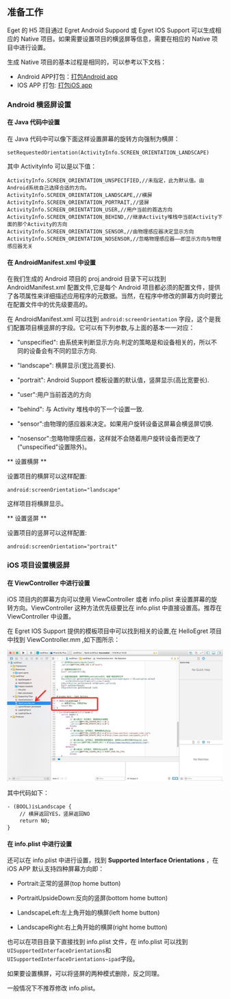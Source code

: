 ## 准备工作

Eget 的 H5 项目通过 Egret Android Suppord 或 Egret IOS Support 可以生成相应的 Native 项目。如果需要设置项目的横竖屏等信息，需要在相应的 Native 项目中进行设置。

生成 Native 项目的基本过程是相同的，可以参考以下文档：

* Android APP打包：[打包Android app](../../../Engine2D/publish/publishAndroid/)
* IOS APP 打包: [打包iOS app](../../../Engine2D/publish/publishIOS/)

### Android 横竖屏设置

#### 在 Java 代码中设置

在 Java 代码中可以像下面这样设置屏幕的旋转方向强制为横屏：

```
setRequestedOrientation(ActivityInfo.SCREEN_ORIENTATION_LANDSCAPE)
```

其中 ActivityInfo 可以是以下值：

```
ActivityInfo.SCREEN_ORIENTATION_UNSPECIFIED,//未指定，此为默认值。由Android系统自己选择合适的方向。
ActivityInfo.SCREEN_ORIENTATION_LANDSCAPE,//横屏
ActivityInfo.SCREEN_ORIENTATION_PORTRAIT,//竖屏
ActivityInfo.SCREEN_ORIENTATION_USER,//用户当前的首选方向
ActivityInfo.SCREEN_ORIENTATION_BEHIND,//继承Activity堆栈中当前Activity下面的那个Activity的方向
ActivityInfo.SCREEN_ORIENTATION_SENSOR,//由物理感应器决定显示方向
ActivityInfo.SCREEN_ORIENTATION_NOSENSOR,//忽略物理感应器——即显示方向与物理感应器无关
```

#### 在 AndroidManifest.xml 中设置

在我们生成的 Android 项目的 proj.android 目录下可以找到 AndroidManifest.xml 配置文件,它是每个 Android 项目都必须的配置文件，提供了各项属性来详细描述应用程序的元数据。当然，在程序中修改的屏幕方向时要比在配置文件中的优先级要高的。

在 AndroidManifest.xml 可以找到 `android:screenOrientation` 字段，这个是我们配置项目横竖屏的字段。它可以有下列参数,与上面的基本一一对应：

* "unspecified": 由系统来判断显示方向.判定的策略是和设备相关的，所以不同的设备会有不同的显示方向.

* "landscape": 横屏显示(宽比高要长).

* "portrait": Android Support 模板设置的默认值，竖屏显示(高比宽要长).

* "user":用户当前首选的方向

* "behind": 与 Activity 堆栈中的下一个设置一致.

* "sensor":由物理的感应器来决定。如果用户旋转设备这屏幕会横竖屏切换.

* "nosensor":忽略物理感应器，这样就不会随着用户旋转设备而更改了("unspecified"设置除外)。

** 设置横屏 **

设置项目的横屏可以这样配置:

```
android:screenOrientation="landscape"
```

这样项目将横屏显示。

** 设置竖屏 **

设置项目的竖屏可以这样配置:

```
android:screenOrientation="portrait"
```

### iOS 项目设置横竖屏

#### 在 ViewController 中进行设置

iOS 项目内的屏幕方向可以使用 ViewController 或者 info.plist 来设置屏幕的旋转方向。ViewController 这种方法优先级要比在 info.plist 中直接设置高。推荐在 ViewController 中设置。

在 Egret IOS Support 提供的模板项目中可以找到相关的设置,在 HelloEgret 项目中找到 ViewController.mm ,如下图所示：

![](569cc4287e852.jpg)

其中代码如下：

```
- (BOOL)isLandscape {
    // 横屏返回YES，竖屏返回NO
    return NO;
}
```

#### 在 info.plist 中进行设置

还可以在 info.plist 中进行设置，找到 **Supported Interface Orientations** ，在 iOS APP 默认支持四种屏幕方向即：

* Portrait:正常的竖屏(top home button)

* PortraitUpsideDown:反向的竖屏(bottom home button)

* LandscapeLeft:左上角开始的横屏(left home button)

* LandscapeRight:右上角开始的横屏(right home button)


也可以在项目目录下直接找到 info.plist 文件，在 info.plist 可以找到`UISupportedInterfaceOrientations`和`UISupportedInterfaceOrientations~ipad`字段。

如果要设置横屏，可以将竖屏的两种模式删除，反之同理。

一般情况下不推荐修改 info.plist。 






